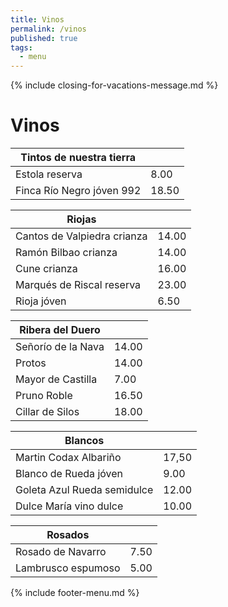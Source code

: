 ```yaml
---
title: Vinos
permalink: /vinos
published: true
tags:
  - menu
---
```


{% include closing-for-vacations-message.md %}

# Vinos

|Tintos de nuestra tierra|   |
|---|---|
|Estola reserva|8.00|
|Finca Río Negro jóven 992|18.50|

|Riojas|   |
|---|---|
|Cantos de Valpiedra crianza|14.00|
|Ramón Bilbao crianza|14.00|
|Cune crianza|16.00|
|Marqués de Riscal reserva|23.00|
|Rioja jóven|6.50|

|Ribera del Duero|   |
|---|---|
|Señorío de la Nava|14.00|
|Protos|14.00|
|Mayor de Castilla|7.00|
|Pruno Roble|16.50|
|Cillar de Silos|18.00|

|Blancos|   |
|---|---|
|Martin Codax Albariño|17,50|
|Blanco de Rueda jóven|9.00|
|Goleta Azul Rueda semidulce|12.00|
|Dulce María vino dulce|10.00|

|Rosados|   |
|---|---|
|Rosado de Navarro|7.50|
|Lambrusco espumoso|5.00|

{% include footer-menu.md %}
